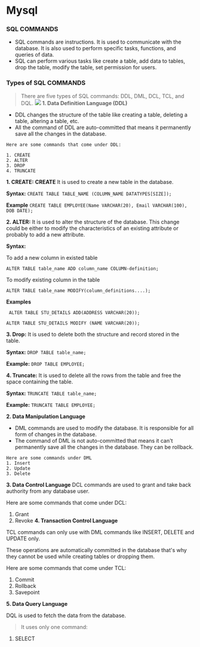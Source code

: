 # Mysql
### SQL COMMANDS
* SQL commands are instructions. It is used to communicate with the database. It is also used to perform specific tasks, functions, and queries of data.
* SQL can perform various tasks like create a table, add data to tables, drop the table, modify the table, set permission for users.
### Types of SQL COMMANDS
> There are five types of SQL commands: DDL, DML, DCL, TCL, and DQL.
![](https://static.javatpoint.com/dbms/images/dbms-sql-command.png)
**1. Data Definition Language (DDL)**
* DDL changes the structure of the table like creating a table, deleting a table, altering a table, etc.
* All the command of DDL are auto-committed that means it permanently save all the changes in the database.
```
Here are some commands that come under DDL:

1. CREATE
2. ALTER
3. DROP
4. TRUNCATE
```

**1. CREATE:**
**CREATE** It is used to create a new table in the database.

**Syntax:**
`CREATE TABLE TABLE_NAME (COLUMN_NAME DATATYPES[SIZE]); `

**Example**
`CREATE TABLE EMPLOYEE(Name VARCHAR(20), Email VARCHAR(100), DOB DATE); `

**2. ALTER:**
 It is used to alter the structure of the database. This change could be either to modify the characteristics of an existing attribute or probably to add a new attribute.
 
 **Syntax:**
 
 To add a new column in existed table
 
 `ALTER TABLE table_name ADD column_name COLUMN-definition;  `

To modify existing column in the table

 `ALTER TABLE table_name MODIFY(column_definitions....);`
 
 **Examples**

` ALTER TABLE STU_DETAILS ADD(ADDRESS VARCHAR(20));`

` ALTER TABLE STU_DETAILS MODIFY (NAME VARCHAR(20));  `

 **3. Drop:**
 It is used to delete both the structure and record stored in the table.
 
 **Syntax:**
 `DROP TABLE table_name;  `
 
 **Example:**
 `DROP TABLE EMPLOYEE;`
 
 **4. Truncate:**
 It is used to delete all the rows from the table and free the space containing the table.
 
 **Syntax:**
 `TRUNCATE TABLE table_name;  `
 
 **Example:**
 `TRUNCATE TABLE EMPLOYEE;`


**2. Data Manipulation Language**
- DML commands are used to modify the database. It is responsible for all form of changes in the database.
- The command of DML is not auto-committed that means it can't permanently save all the changes in the database. They can be rollback.
```
Here are some commands under DML
1. Insert
2. Update
3. Delete
```
**3. Data Control Language**
DCL commands are used to grant and take back authority from any database user.

Here are some commands that come under DCL:
1. Grant
2. Revoke
**4. Transaction Control Language**

TCL commands can only use with DML commands like INSERT, DELETE and UPDATE only.

These operations are automatically committed in the database that's why they cannot be used while creating tables or dropping them.

Here are some commands that come under TCL:
1. Commit
2. Rollback
3. Savepoint

**5. Data Query Language**

DQL is used to fetch the data from the database.

> It uses only one command:

1.  SELECT



